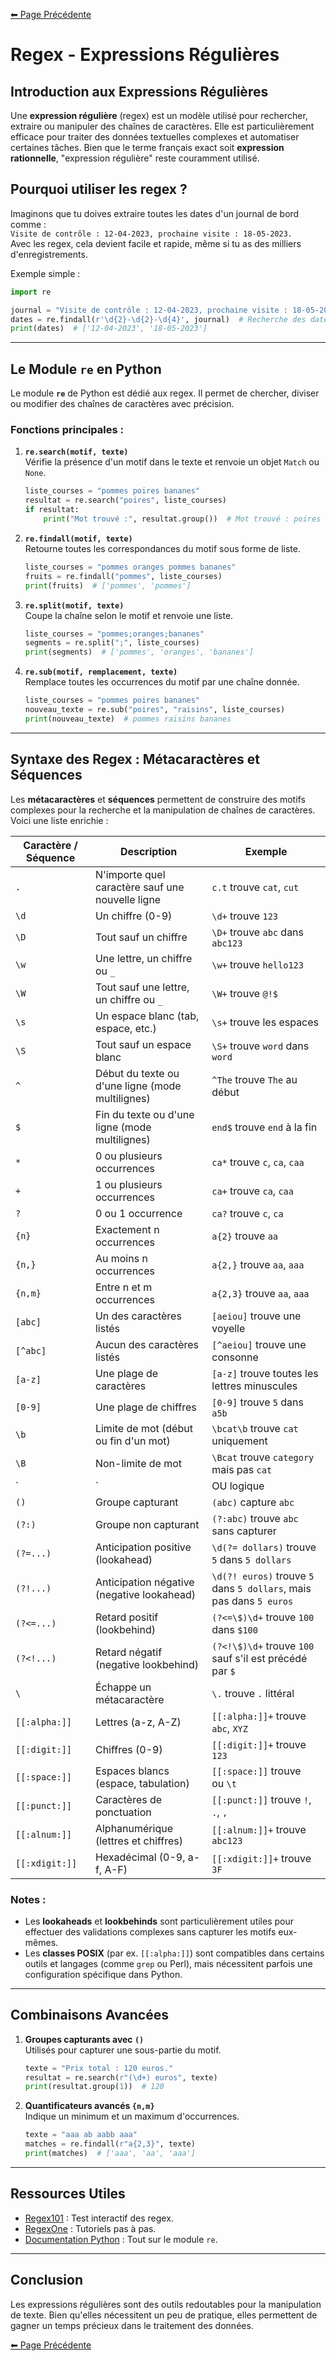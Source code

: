 [⬅ Page Précédente](../README.md)

# **Regex - Expressions Régulières**

## Introduction aux Expressions Régulières

Une **expression régulière** (regex) est un modèle utilisé pour rechercher, extraire ou manipuler des chaînes de caractères. Elle est particulièrement efficace pour traiter des données textuelles complexes et automatiser certaines tâches. Bien que le terme français exact soit **expression rationnelle**, "expression régulière" reste couramment utilisé.

## Pourquoi utiliser les regex ?  
Imaginons que tu doives extraire toutes les dates d'un journal de bord comme :  
`Visite de contrôle : 12-04-2023, prochaine visite : 18-05-2023.`  
Avec les regex, cela devient facile et rapide, même si tu as des milliers d'enregistrements.  

Exemple simple :  

```python
import re

journal = "Visite de contrôle : 12-04-2023, prochaine visite : 18-05-2023."
dates = re.findall(r'\d{2}-\d{2}-\d{4}', journal)  # Recherche des dates au format DD-MM-YYYY
print(dates)  # ['12-04-2023', '18-05-2023']
```

---

## Le Module `re` en Python

Le module **`re`** de Python est dédié aux regex. Il permet de chercher, diviser ou modifier des chaînes de caractères avec précision.

### Fonctions principales :

1. **`re.search(motif, texte)`**  
   Vérifie la présence d'un motif dans le texte et renvoie un objet `Match` ou `None`.

   ```python
   liste_courses = "pommes poires bananes"
   resultat = re.search("poires", liste_courses)
   if resultat:
       print("Mot trouvé :", resultat.group())  # Mot trouvé : poires
   ```

2. **`re.findall(motif, texte)`**  
   Retourne toutes les correspondances du motif sous forme de liste.

   ```python
   liste_courses = "pommes oranges pommes bananes"
   fruits = re.findall("pommes", liste_courses)
   print(fruits)  # ['pommes', 'pommes']
   ```

3. **`re.split(motif, texte)`**  
   Coupe la chaîne selon le motif et renvoie une liste.

   ```python
   liste_courses = "pommes;oranges;bananes"
   segments = re.split(";", liste_courses)
   print(segments)  # ['pommes', 'oranges', 'bananes']
   ```

4. **`re.sub(motif, remplacement, texte)`**  
   Remplace toutes les occurrences du motif par une chaîne donnée.

   ```python
   liste_courses = "pommes poires bananes"
   nouveau_texte = re.sub("poires", "raisins", liste_courses)
   print(nouveau_texte)  # pommes raisins bananes
   ```

---

## Syntaxe des Regex : Métacaractères et Séquences

Les **métacaractères** et **séquences** permettent de construire des motifs complexes pour la recherche et la manipulation de chaînes de caractères. Voici une liste enrichie :

| **Caractère / Séquence** | **Description** | **Exemple** |
|--------------------------|-----------------|-------------|
| `.`                      | N'importe quel caractère sauf une nouvelle ligne | `c.t` trouve `cat`, `cut` |
| `\d`                     | Un chiffre (0-9) | `\d+` trouve `123` |
| `\D`                     | Tout sauf un chiffre | `\D+` trouve `abc` dans `abc123` |
| `\w`                     | Une lettre, un chiffre ou `_` | `\w+` trouve `hello123` |
| `\W`                     | Tout sauf une lettre, un chiffre ou `_` | `\W+` trouve `@!$` |
| `\s`                     | Un espace blanc (tab, espace, etc.) | `\s+` trouve les espaces |
| `\S`                     | Tout sauf un espace blanc | `\S+` trouve `word` dans `word  ` |
| `^`                      | Début du texte ou d'une ligne (mode multilignes) | `^The` trouve `The` au début |
| `$`                      | Fin du texte ou d'une ligne (mode multilignes) | `end$` trouve `end` à la fin |
| `*`                      | 0 ou plusieurs occurrences | `ca*` trouve `c`, `ca`, `caa` |
| `+`                      | 1 ou plusieurs occurrences | `ca+` trouve `ca`, `caa` |
| `?`                      | 0 ou 1 occurrence | `ca?` trouve `c`, `ca` |
| `{n}`                    | Exactement n occurrences | `a{2}` trouve `aa` |
| `{n,}`                   | Au moins n occurrences | `a{2,}` trouve `aa`, `aaa` |
| `{n,m}`                  | Entre n et m occurrences | `a{2,3}` trouve `aa`, `aaa` |
| `[abc]`                  | Un des caractères listés | `[aeiou]` trouve une voyelle |
| `[^abc]`                 | Aucun des caractères listés | `[^aeiou]` trouve une consonne |
| `[a-z]`                  | Une plage de caractères | `[a-z]` trouve toutes les lettres minuscules |
| `[0-9]`                  | Une plage de chiffres | `[0-9]` trouve `5` dans `a5b` |
| `\b`                     | Limite de mot (début ou fin d'un mot) | `\bcat\b` trouve `cat` uniquement |
| `\B`                     | Non-limite de mot | `\Bcat` trouve `category` mais pas `cat` |
| `|`                      | OU logique | `red|blue` trouve `red` ou `blue` |
| `()`                     | Groupe capturant | `(abc)` capture `abc` |
| `(?:)`                   | Groupe non capturant | `(?:abc)` trouve `abc` sans capturer |
| `(?=...)`                | Anticipation positive (lookahead) | `\d(?= dollars)` trouve `5` dans `5 dollars` |
| `(?!...)`                | Anticipation négative (negative lookahead) | `\d(?! euros)` trouve `5` dans `5 dollars`, mais pas dans `5 euros` |
| `(?<=...)`               | Retard positif (lookbehind) | `(?<=\$)\d+` trouve `100` dans `$100` |
| `(?<!...)`               | Retard négatif (negative lookbehind) | `(?<!\$)\d+` trouve `100` sauf s'il est précédé par `$` |
| `\`                      | Échappe un métacaractère | `\.` trouve `.` littéral |
| `[[:alpha:]]`            | Lettres (a-z, A-Z) | `[[:alpha:]]+` trouve `abc`, `XYZ` |
| `[[:digit:]]`            | Chiffres (0-9) | `[[:digit:]]+` trouve `123` |
| `[[:space:]]`            | Espaces blancs (espace, tabulation) | `[[:space:]]` trouve ` ` ou `\t` |
| `[[:punct:]]`            | Caractères de ponctuation | `[[:punct:]]` trouve `!`, `.`, `,` |
| `[[:alnum:]]`            | Alphanumérique (lettres et chiffres) | `[[:alnum:]]+` trouve `abc123` |
| `[[:xdigit:]]`           | Hexadécimal (0-9, a-f, A-F) | `[[:xdigit:]]+` trouve `3F` |

### Notes :
- Les **lookaheads** et **lookbehinds** sont particulièrement utiles pour effectuer des validations complexes sans capturer les motifs eux-mêmes.
- Les **classes POSIX** (par ex. `[[:alpha:]]`) sont compatibles dans certains outils et langages (comme `grep` ou Perl), mais nécessitent parfois une configuration spécifique dans Python.

---

## Combinaisons Avancées

1. **Groupes capturants avec `()`**  
   Utilisés pour capturer une sous-partie du motif.

   ```python
   texte = "Prix total : 120 euros."
   resultat = re.search(r"(\d+) euros", texte)
   print(resultat.group(1))  # 120
   ```

2. **Quantificateurs avancés `{n,m}`**  
   Indique un minimum et un maximum d'occurrences.

   ```python
   texte = "aaa ab aabb aaa"
   matches = re.findall(r"a{2,3}", texte)
   print(matches)  # ['aaa', 'aa', 'aaa']
   ```

---

## Ressources Utiles

- [Regex101](https://regex101.com/) : Test interactif des regex.  
- [RegexOne](https://regexone.com/) : Tutoriels pas à pas.  
- [Documentation Python](https://docs.python.org/3/library/re.html) : Tout sur le module `re`.  

---

## Conclusion

Les expressions régulières sont des outils redoutables pour la manipulation de texte. Bien qu'elles nécessitent un peu de pratique, elles permettent de gagner un temps précieux dans le traitement des données.

[⬅ Page Précédente](../README.md)